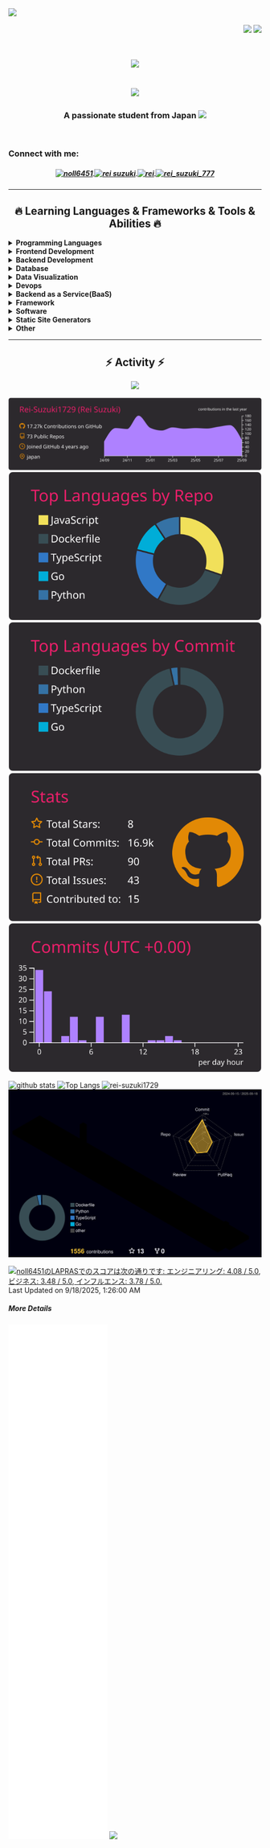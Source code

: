 <img src="https://capsule-render.vercel.app/api?type=waving&color=gradient&height=200&section=header" />


<div>
 <p align="right">
  <img src="https://komarev.com/ghpvc/?username=Rei-Suzuki1729" />
  <img src="https://visitor-badge.laobi.icu/badge?page_id=Rei-Suzuki1729">
 </p>
</div>

<h1 align="center">
  <a href="https://git.io/typing-svg">
    <img src="https://readme-typing-svg.herokuapp.com/?lines=Hi,+There!+👋;I'm+Rei+Suzuki....;Nice+to+meet+you!&center=true&size=30">
  </a>
</h1>

<h2 align="center">
  <a href="#"><img width="650px" src="https://readme-typing-svg.herokuapp.com?font=Ubuntu&color=58a6ff&size=22&center=true&lines=Hello,+World+🌎;Welcome+to+my+profile+😇;Happy+to+see+you+here+😀;Feel+free+to+look+around+😌;Reach+me+out+if+you+need+me+🤗;Have+a+great+day+😊"></a>
</h2>

<h3 align="center">A passionate student from Japan
<img src="https://media.giphy.com/media/hvRJCLFzcasrR4ia7z/giphy.gif" width="28"></h3>
<br>

<h3 align="left">Connect with me:</h3>
<h5 align="center"> 
 <!-- <a href="https://codepen.io/ffff" target="blank">
  <img align="center" src="https://raw.githubusercontent.com/rahuldkjain/github-profile-readme-generator/master/src/images/icons/Social/codepen.svg" alt="ffff" height="30" width="40" />
 </a> -->
 <!-- <a href="https://dev.to/fff" target="blank">
  <img align="center" src="https://raw.githubusercontent.com/rahuldkjain/github-profile-readme-generator/master/src/images/icons/Social/devto.svg" alt="fff" height="30" width="40" />
 </a> -->
 <a href="https://twitter.com/noll6451" target="blank">
  <img align="center" src="https://raw.githubusercontent.com/rahuldkjain/github-profile-readme-generator/master/src/images/icons/Social/twitter.svg" alt="noll6451" height="30" width="40" />
 </a>
 <a href="https://linkedin.com/in/rei suzuki" target="blank">
  <img align="center" src="https://raw.githubusercontent.com/rahuldkjain/github-profile-readme-generator/master/src/images/icons/Social/linked-in-alt.svg" alt="rei suzuki" height="30" width="40" />
 </a>
 <a href="https://stackoverflow.com/users/rei" target="blank">
  <img align="center" src="https://raw.githubusercontent.com/rahuldkjain/github-profile-readme-generator/master/src/images/icons/Social/stack-overflow.svg" alt="rei" height="30" width="40" />
 </a>
 <!-- <a href="https://codesandbox.com/fff" target="blank">
  <img align="center" src="https://raw.githubusercontent.com/rahuldkjain/github-profile-readme-generator/master/src/images/icons/Social/codesandbox.svg" alt="fff" height="30" width="40" />
 </a> -->
 <!-- <a href="https://fb.com/ffff" target="blank">
  <img align="center" src="https://raw.githubusercontent.com/rahuldkjain/github-profile-readme-generator/master/src/images/icons/Social/facebook.svg" alt="ffff" height="30" width="40" />
 </a> -->
 <a href="https://instagram.com/rei_suzuki_777" target="blank">
  <img align="center" src="https://raw.githubusercontent.com/rahuldkjain/github-profile-readme-generator/master/src/images/icons/Social/instagram.svg" alt="rei_suzuki_777" height="30" width="40" />
 </a>
 <!-- <a href="https://www.topcoder.com/members/ff" target="blank">
  <img align="center" src="https://raw.githubusercontent.com/rahuldkjain/github-profile-readme-generator/master/src/images/icons/Social/topcoder.svg" alt="ff" height="30" width="40" />
 </a> -->
 <!-- <a href="https://discord.gg/fff" target="blank">
  <img align="center" src="https://raw.githubusercontent.com/rahuldkjain/github-profile-readme-generator/master/src/images/icons/Social/discord.svg" alt="fff" height="30" width="40" />
 </a> -->
</h5>
<hr>

<h2 align="center">🔥 Learning Languages & Frameworks & Tools & Abilities 🔥</h2>
<div> 
  <details>
    <summary><b>Programming Languages</b></summary>
    <br>
    <p align="center">
    <a href="https://www.cprogramming.com/" target="_blank" rel="noreferrer"> 
      <img src="https://raw.githubusercontent.com/devicons/devicon/master/icons/c/c-original.svg" alt="c" width="40" height="40"/> 
    </a>
    <a href="https://www.w3schools.com/cpp/" target="_blank" rel="noreferrer"> 
      <img src="https://raw.githubusercontent.com/devicons/devicon/master/icons/cplusplus/cplusplus-original.svg" alt="cplusplus" width="40" height="40"/> 
    </a>
    <a href="https://www.w3schools.com/cs/" target="_blank" rel="noreferrer"> 
      <img src="https://raw.githubusercontent.com/devicons/devicon/master/icons/csharp/csharp-original.svg" alt="csharp" width="40" height="40"/> 
    </a> 
    <a href="https://golang.org" target="_blank" rel="noreferrer"> 
      <img src="https://raw.githubusercontent.com/devicons/devicon/master/icons/go/go-original.svg" alt="go" width="40" height="40"/> 
    </a> 
    <a href="https://developer.mozilla.org/en-US/docs/Web/JavaScript" target="_blank" rel="noreferrer"> 
      <img src="https://raw.githubusercontent.com/devicons/devicon/master/icons/javascript/javascript-original.svg" alt="javascript" width="40" height="40"/> 
    </a> 
    <a href="https://www.python.org" target="_blank" rel="noreferrer"> 
      <img src="https://raw.githubusercontent.com/devicons/devicon/master/icons/python/python-original.svg" alt="python" width="40" height="40"/> 
    </a> 
    <a href="https://www.rust-lang.org" target="_blank" rel="noreferrer"> 
      <img src="https://raw.githubusercontent.com/devicons/devicon/master/icons/rust/rust-plain.svg" alt="rust" width="40" height="40"/> 
    </a> 
    <a href="https://www.typescriptlang.org/" target="_blank" rel="noreferrer"> 
      <img src="https://raw.githubusercontent.com/devicons/devicon/master/icons/typescript/typescript-original.svg" alt="typescript" width="40" height="40"/> 
    </a>
   </p>
  </details>
  
  <details>
   <summary><b> Frontend Development</b></summary>
   <p align="center">
    <a href="https://babeljs.io/" target="_blank" rel="noreferrer"> 
      <img src="https://www.vectorlogo.zone/logos/babeljs/babeljs-icon.svg" alt="babel" width="40" height="40"/>
    </a> 
    <a href="https://getbootstrap.com" target="_blank" rel="noreferrer"> 
      <img src="https://raw.githubusercontent.com/devicons/devicon/master/icons/bootstrap/bootstrap-plain-wordmark.svg" alt="bootstrap" width="40" height="40"/> 
    </a> 
    <a href="https://www.w3schools.com/css/" target="_blank" rel="noreferrer"> 
      <img src="https://raw.githubusercontent.com/devicons/devicon/master/icons/css3/css3-original-wordmark.svg" alt="css3" width="40" height="40"/> 
    </a> 
    <a href="https://www.w3.org/html/" target="_blank" rel="noreferrer"> 
      <img src="https://raw.githubusercontent.com/devicons/devicon/master/icons/html5/html5-original-wordmark.svg" alt="html5" width="40" height="40"/> 
    </a> 
    <a href="https://reactjs.org/" target="_blank" rel="noreferrer"> 
      <img src="https://raw.githubusercontent.com/devicons/devicon/master/icons/react/react-original-wordmark.svg" alt="react" width="40" height="40"/> 
    </a> 
    <a href="https://sass-lang.com" target="_blank" rel="noreferrer"> 
      <img src="https://raw.githubusercontent.com/devicons/devicon/master/icons/sass/sass-original.svg" alt="sass" width="40" height="40"/> 
    </a> 
    <a href="https://tailwindcss.com/" target="_blank" rel="noreferrer"> 
      <img src="https://www.vectorlogo.zone/logos/tailwindcss/tailwindcss-icon.svg" alt="tailwind" width="40" height="40"/> 
    </a> 
    <a href="https://vuejs.org/" target="_blank" rel="noreferrer"> 
    <img src="https://raw.githubusercontent.com/devicons/devicon/master/icons/vuejs/vuejs-original-wordmark.svg" alt="vuejs" width="40" height="40"/> 
    </a> 
    <a href="https://vuetifyjs.com/en/" target="_blank" rel="noreferrer"> 
    <img src="https://bestofjs.org/logos/vuetify.svg" alt="vuetify" width="40" height="40"/> 
    </a> 
    <a href="https://webpack.js.org" target="_blank" rel="noreferrer"> 
    <img src="https://raw.githubusercontent.com/devicons/devicon/d00d0969292a6569d45b06d3f350f463a0107b0d/icons/webpack/webpack-original-wordmark.svg" alt="webpack" width="40" height="40"/> 
    </a>
   </p>
  </details>
  <details>
   <summary><b>Backend Development</b></summary>
   <p align="center"> 
    <a href="https://expressjs.com" target="_blank" rel="noreferrer"> 
    <img src="https://raw.githubusercontent.com/devicons/devicon/master/icons/express/express-original-wordmark.svg" alt="express" width="40" height="40"/> 
    </a> 
    <a href="https://graphql.org" target="_blank" rel="noreferrer">
    <img src="https://www.vectorlogo.zone/logos/graphql/graphql-icon.svg" alt="graphql" width="40" height="40"/>
    </a> 
    <a href="https://www.nginx.com" target="_blank" rel="noreferrer"> 
    <img src="https://raw.githubusercontent.com/devicons/devicon/master/icons/nginx/nginx-original.svg" alt="nginx" width="40" height="40"/>
    </a> 
    <a href="https://nodejs.org" target="_blank" rel="noreferrer">  <img src="https://raw.githubusercontent.com/devicons/devicon/master/icons/nodejs/nodejs-original-wordmark.svg" alt="nodejs" width="40" height="40"/> 
    </a> 
   </p>
  </details>
  <details>
  <summary> <b>Database</b></summary>
  <p align="center">
  <a href="https://www.mongodb.com/" target="_blank" rel="noreferrer">
    <img src="https://raw.githubusercontent.com/devicons/devicon/master/icons/mongodb/mongodb-original-wordmark.svg" alt="mongodb" width="40" height="40"/>
    </a> 
    <a href="https://www.microsoft.com/en-us/sql-server" target="_blank" rel="noreferrer">
    <img src="https://www.svgrepo.com/show/303229/microsoft-sql-server-logo.svg" alt="mssql" width="40" height="40"/>
    </a> 
    <a href="https://www.mysql.com/" target="_blank" rel="noreferrer"> 
    <img src="https://raw.githubusercontent.com/devicons/devicon/master/icons/mysql/mysql-original-wordmark.svg" alt="mysql" width="40" height="40"/> 
    </a> 
    <a href="https://www.oracle.com/" target="_blank" rel="noreferrer">
    <img src="https://raw.githubusercontent.com/devicons/devicon/master/icons/oracle/oracle-original.svg" alt="oracle" width="40" height="40"/> 
    </a> 
    <a href="https://www.postgresql.org" target="_blank" rel="noreferrer"> 
    <img src="https://raw.githubusercontent.com/devicons/devicon/master/icons/postgresql/postgresql-original-wordmark.svg" alt="postgresql" width="40" height="40"/> 
    </a> 
    <a href="https://www.sqlite.org/" target="_blank" rel="noreferrer"> 
    <img src="https://www.vectorlogo.zone/logos/sqlite/sqlite-icon.svg" alt="sqlite" width="40" height="40"/> 
    </a> 
  </p>
  </details>
  <details>
  <summary><b>Data Visualization</b></summary>
  <p align="center"> 
  <a href="https://canvasjs.com" target="_blank" rel="noreferrer"> 
    <img src="https://raw.githubusercontent.com/Hardik0307/Hardik0307/master/assets/canvasjs-charts.svg" alt="canvasjs" width="40" height="40"/> 
  </a> 
  <a href="https://www.chartjs.org" target="_blank" rel="noreferrer"> 
    <img src="https://www.chartjs.org/media/logo-title.svg" alt="chartjs" width="40" height="40"/> 
  </a> 
  </p>
  </details>
  <details>
  <summary><b>Devops</b></summary>
  <p align="center">
  <a href="https://aws.amazon.com" target="_blank" rel="noreferrer">
    <img src="https://raw.githubusercontent.com/devicons/devicon/master/icons/amazonwebservices/amazonwebservices-original-wordmark.svg" alt="aws" width="40" height="40"/> 
  </a> 
  <a href="https://azure.microsoft.com/en-in/" target="_blank" rel="noreferrer"> 
    <img src="https://www.vectorlogo.zone/logos/microsoft_azure/microsoft_azure-icon.svg" alt="azure" width="40" height="40"/> 
  </a> 
  <a href="https://www.gnu.org/software/bash/" target="_blank" rel="noreferrer"> 
    <img src="https://www.vectorlogo.zone/logos/gnu_bash/gnu_bash-icon.svg" alt="bash" width="40" height="40"/> 
  </a> 
  <a href="https://circleci.com" target="_blank" rel="noreferrer"> 
    <img src="https://www.vectorlogo.zone/logos/circleci/circleci-icon.svg" alt="circleci" width="40" height="40"/> 
  </a> 
  <a href="https://www.docker.com/" target="_blank" rel="noreferrer"> 
    <img src="https://raw.githubusercontent.com/devicons/devicon/master/icons/docker/docker-original-wordmark.svg" alt="docker" width="40" height="40"/> 
  </a> 
  <a href="https://cloud.google.com" target="_blank" rel="noreferrer"> 
    <img src="https://www.vectorlogo.zone/logos/google_cloud/google_cloud-icon.svg" alt="gcp" width="40" height="40"/> 
  </a> 
  <a href="https://kubernetes.io" target="_blank" rel="noreferrer"> 
    <img src="https://www.vectorlogo.zone/logos/kubernetes/kubernetes-icon.svg" alt="kubernetes" width="40" height="40"/> 
  </a> 
  </p>
  </details>
  <details>
  <summary><b>Backend as a Service(BaaS)</b></summary>
  <p align="center">
  <a href="https://firebase.google.com/" target="_blank" rel="noreferrer">
    <img src="https://www.vectorlogo.zone/logos/firebase/firebase-icon.svg" alt="firebase" width="40" height="40"/> 
  </a> 
  <a href="https://heroku.com" target="_blank" rel="noreferrer">
  <img src="https://www.vectorlogo.zone/logos/heroku/heroku-icon.svg" alt="heroku" width="40" height="40"/> 
  </a> 
  </p>
  </details>
  <details>
  <summary><b>Framework</b></summary>
  <p align="center">
  <a href="https://www.djangoproject.com/" target="_blank" rel="noreferrer">
    <img src="https://raw.githubusercontent.com/devicons/devicon/master/icons/django/django-original.svg" alt="django" width="40" height="40"/>
  </a>
  <a href="https://dotnet.microsoft.com/" target="_blank" rel="noreferrer">
    <img src="https://raw.githubusercontent.com/devicons/devicon/master/icons/dot-net/dot-net-original-wordmark.svg" alt="dotnet" width="40" height="40"/>
  </a> 
  <a href="https://flask.palletsprojects.com/" target="_blank" rel="noreferrer">
    <img src="https://www.vectorlogo.zone/logos/pocoo_flask/pocoo_flask-icon.svg" alt="flask" width="40" height="40"/> 
  </a> 
  </p>
  </details>
  <details>
  <summary><b>Software</b></summary>
  <p align="center"> 
  <a href="https://www.figma.com/" target="_blank" rel="noreferrer">
    <img src="https://www.vectorlogo.zone/logos/figma/figma-icon.svg" alt="figma" width="40" height="40"/>
  </a>
  </p>
  </details>
  <details>
  <summary><b>Static Site Generators</b></summary>
  <p align="center"> 
  <a href="https://nextjs.org/" target="_blank" rel="noreferrer">
    <img src="https://cdn.worldvectorlogo.com/logos/nextjs-2.svg" alt="nextjs" width="40" height="40"/>
  </a>
  <a href="https://nuxtjs.org/" target="_blank" rel="noreferrer">
    <img src="https://www.vectorlogo.zone/logos/nuxtjs/nuxtjs-icon.svg" alt="nuxtjs" width="40" height="40"/>
  </a>
  </p>
  </details>
  <details>
  <summary><b>Other</b></summary>
  <p align="center">
  <a href="https://git-scm.com/" target="_blank" rel="noreferrer">
    <img src="https://www.vectorlogo.zone/logos/git-scm/git-scm-icon.svg" alt="git" width="40" height="40"/> 
  </a>
  <a href="https://www.linux.org/" target="_blank" rel="noreferrer">
    <img src="https://raw.githubusercontent.com/devicons/devicon/master/icons/linux/linux-original.svg" alt="linux" width="40" height="40"/>
  </a>
  </p>
  </details>
</div>
<hr>

<h2 align="center">⚡ Activity ⚡</h2>
<p align="center">
<a href="https://github.com/ryo-ma/github-profile-trophy" title="trophy">
  <img src="https://github-profile-trophy.vercel.app/?username=Rei-Suzuki1729&theme=juicyfresh&column=7&margin-w=15&margin-h=15"/>
 </a>
</p>
 <p align="left">
 <a href="https://github.com/vn7n24fzkq/github-profile-summary-cards" title="summary-card-profile">
    <img src="https://raw.githubusercontent.com/Rei-Suzuki1729/Rei-Suzuki1729/main/profile-summary-card-output/monokai/0-profile-details.svg"/>
 </a>
 <a href="https://github.com/vn7n24fzkq/github-profile-summary-cards" title="summary-card-repos">
  <img src="https://raw.githubusercontent.com/Rei-Suzuki1729/Rei-Suzuki1729/main/profile-summary-card-output/monokai/1-repos-per-language.svg"/>
 </a>
 <a href="https://github.com/vn7n24fzkq/github-profile-summary-cards" title="summary-card-commit">
  <img src="https://raw.githubusercontent.com/Rei-Suzuki1729/Rei-Suzuki1729/main/profile-summary-card-output/monokai/2-most-commit-language.svg"/>
 </a>
 <a href="https://github.com/vn7n24fzkq/github-profile-summary-cards" title="summary-card-output">
 <img src="https://raw.githubusercontent.com/Rei-Suzuki1729/Rei-Suzuki1729/main/profile-summary-card-output/monokai/3-stats.svg"/>
 </a>
 <a href="https://github.com/vn7n24fzkq/github-profile-summary-cards" title="summary-card-output">
  <img src="https://raw.githubusercontent.com/Rei-Suzuki1729/Rei-Suzuki1729/main/profile-summary-card-output/monokai/4-productive-time.svg"/>
 </a>
</p>
<p align="left"> 

  <img alt="github stats"  src="https://github-readme-stats.vercel.app/api?username=Rei-Suzuki1729&count_private=true&show_icons=true&show_icons=true&theme=onedark" />
  <img alt="Top Langs"src="https://github-readme-stats.vercel.app/api/top-langs/?username=Rei-Suzuki1729&layout=compact&count_private=true&show_icons=true&theme=onedark" />

  <img src="https://github-readme-streak-stats.herokuapp.com/?user=rei-suzuki1729&theme=dark" alt="rei-suzuki1729" />

  <img src="./profile-3d-contrib/profile-night-rainbow.svg">
</p>

<!--START_SECTION:lapras-card-->
<p ><a href="https://lapras.com/public/noll6451" target="_blank" rel="noopener noreferrer"><img alt="noll6451のLAPRASでのスコアは次の通りです: エンジニアリング: 4.08 / 5.0, ビジネス: 3.48 / 5.0, インフルエンス: 3.78 / 5.0." src="https://lapras-card-generator.vercel.app/api/svg?e=4.08&b=3.48&i=3.78&b1=%23004736&b2=%2300bf8f&i1=%23007b5c&i2=%2300bf8f&l=ja" width="400" ></a>  
Last Updated on 9/18/2025, 1:26:00 AM</p>
<!--END_SECTION:lapras-card-->

 <h5>More Details</h5>
 <img src="./github-metrics.svg">



<!--
<h2 align="center">👨‍💻 Repositories 👨‍💻</h2>
<div width="100%" align="center">
  <a align="left" href="https://github.com/zumrudu-anka/Algorithms" title="Algorithms"><img align="left" height="115" src="https://github-readme-stats.vercel.app/api/pin/?username=zumrudu-anka&repo=Algorithms&theme=react&border_color=61dafb&border_radius=10"></a><a align="right" href="https://github.com/zumrudu-anka/DataStructures" title="Data Structures"><img align="right" height="115" src="https://github-readme-stats.vercel.app/api/pin/?username=zumrudu-anka&repo=DataStructures&theme=react&border_color=61dafb&border_radius=10"></a>
</div>
<br/><br/><br/><br/><br/><br/>
<div width="100%" align="center">
  <a align="left" href="https://github.com/zumrudu-anka/Turkce-Heceleme-CPP" title="Turkce-Heceleme-CPP"><img align="left" height="115" src="https://github-readme-stats.vercel.app/api/pin/?username=zumrudu-anka&repo=Turkce-Heceleme-CPP&theme=react&border_color=61dafb&border_radius=10"></a>
  <a align="right" href="https://github.com/zumrudu-anka/CopyMoveForgeryDetectionWithDCT" title="Copy&Move Forgery Detection With DCT"><img align="right" height="115" src="https://github-readme-stats.vercel.app/api/pin/?username=zumrudu-anka&repo=CopyMoveForgeryDetectionWithDCT&theme=react&border_color=61dafb&border_radius=10"></a>
</div>
<br/><br/><br/><br/><br/><br/>
<div width="100%" align="center">
  <a align="left" href="https://github.com/zumrudu-anka/cpp-openmp-needleman-wunsch" title="Needleman Wunsch Algorithm With OpenMP"><img align="left" height="115" src="https://github-readme-stats.vercel.app/api/pin/?username=zumrudu-anka&repo=cpp-openmp-needleman-wunsch&theme=react&border_color=61dafb&border_radius=10"></a>
  <a align="right" href="https://github.com/zumrudu-anka/cpp-artificial-neural-networks" title="Artificial Neural Networks"><img align="right" height="115" src="https://github-readme-stats.vercel.app/api/pin/?username=zumrudu-anka&repo=cpp-artificial-neural-networks&theme=react&border_color=61dafb&border_radius=10"></a>
</div>
<br/><br/><br/><br/><br/><br/>
<div width="100%" align="center">
  <a align="left" href="https://github.com/zumrudu-anka/javascript-minesweeper" title="Minesweeper"><img align="left" height="115" src="https://github-readme-stats.vercel.app/api/pin/?username=zumrudu-anka&repo=javascript-minesweeper&theme=react&border_color=61dafb&border_radius=10"></a>
  <a align="right" href="https://github.com/zumrudu-anka/KTU-TraditionalComputerOlympics-2019" title="KTU Traditional Computer Olympics 2019-2020"><img align="right" height="115" src="https://github-readme-stats.vercel.app/api/pin/?username=zumrudu-anka&repo=KTU-TraditionalComputerOlympics-2019&theme=react&border_color=61dafb&border_radius=10"></a>
</div>
<br><br><br><br><br><br>
<h4 align="center">
  <a href="https://github.com/zumrudu-anka?tab=repositories" title="Show Repositories">🔎 Show More 🔍</a>
</h4>
!-->

<img src="https://capsule-render.vercel.app/api?type=waving&color=gradient&height=200&section=footer" />



